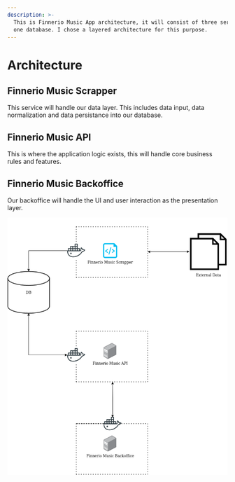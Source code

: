 ```yaml
---
description: >-
  This is Finnerio Music App architecture, it will consist of three services and
  one database. I chose a layered architecture for this purpose.
---
```


# Architecture

## Finnerio Music Scrapper

This service will handle our data layer. This includes data input, data normalization and data persistance into our database.

## Finnerio Music API

This is where the application logic exists, this will handle core business rules and features.

## Finnerio Music Backoffice

Our backoffice will handle the UI and user interaction as the presentation layer.

![](<../.gitbook/assets/Finnerio Scraping Architecture.drawio.png>)
